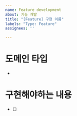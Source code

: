 ```yaml
---
name: Feature development
about: 기능 개발
title: "[Feature] 구현 이름"
labels: "Type: Feature"
assignees: ''

---
```


# 도메인 타입

- 

# 구현해야하는 내용

- [ ]
